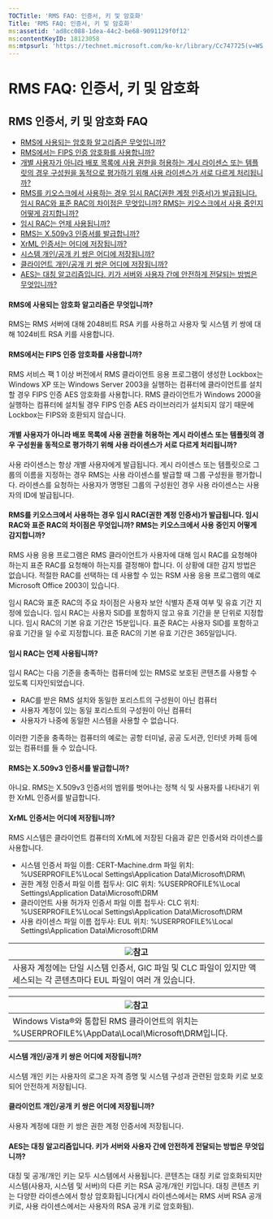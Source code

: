 ```yaml
---
TOCTitle: 'RMS FAQ: 인증서, 키 및 암호화'
Title: 'RMS FAQ: 인증서, 키 및 암호화'
ms:assetid: 'ad8cc088-1dea-44c2-be68-9091129f0f12'
ms:contentKeyID: 18123058
ms:mtpsurl: 'https://technet.microsoft.com/ko-kr/library/Cc747725(v=WS.10)'
---
```


RMS FAQ: 인증서, 키 및 암호화
=============================

RMS 인증서, 키 및 암호화 FAQ
----------------------------

-   [RMS에 사용되는 암호화 알고리즘은 무엇입니까?](#bkmk_10)
-   [RMS에서는 FIPS 인증 암호화를 사용합니까?](#bkmk_11)
-   [개별 사용자가 아니라 배포 목록에 사용 권한을 허용하는 게시 라이센스 또는 템플릿의 경우 구성원을 동적으로 평가하기 위해 사용 라이센스가 서로 다르게 처리됩니까?](#bkmk_12)
-   [RMS를 키오스크에서 사용하는 경우 임시 RAC(권한 계정 인증서)가 발급됩니다. 임시 RAC와 표준 RAC의 차이점은 무엇입니까? RMS는 키오스크에서 사용 중인지 어떻게 감지합니까?](#bkmk_13)
-   [임시 RAC는 언제 사용됩니까?](#bkmk_14)
-   [RMS는 X.509v3 인증서를 발급합니까?](#bkmk_15)
-   [XrML 인증서는 어디에 저장됩니까?](#bkmk_16)
-   [시스템 개인/공개 키 쌍은 어디에 저장됩니까?](#bkmk_17)
-   [클라이언트 개인/공개 키 쌍은 어디에 저장됩니까?](#bkmk_18)
-   [AES는 대칭 알고리즘입니다. 키가 서버와 사용자 간에 안전하게 전달되는 방법은 무엇입니까?](#bkmk_19)

<span id="BKMK_10"></span>
#### RMS에 사용되는 암호화 알고리즘은 무엇입니까?

RMS는 RMS 서버에 대해 2048비트 RSA 키를 사용하고 사용자 및 시스템 키 쌍에 대해 1024비트 RSA 키를 사용합니다.

<span id="BKMK_11"></span>
#### RMS에서는 FIPS 인증 암호화를 사용합니까?

RMS 서비스 팩 1 이상 버전에서 RMS 클라이언트 응용 프로그램이 생성한 Lockbox는 Windows XP 또는 Windows Server 2003을 실행하는 컴퓨터에 클라이언트를 설치할 경우 FIPS 인증 AES 암호화를 사용합니다. RMS 클라이언트가 Windows 2000을 실행하는 컴퓨터에 설치될 경우 FIPS 인증 AES 라이브러리가 설치되지 않기 때문에 Lockbox는 FIPS와 호환되지 않습니다.

<span id="BKMK_12"></span>
#### 개별 사용자가 아니라 배포 목록에 사용 권한을 허용하는 게시 라이센스 또는 템플릿의 경우 구성원을 동적으로 평가하기 위해 사용 라이센스가 서로 다르게 처리됩니까?

사용 라이센스는 항상 개별 사용자에게 발급됩니다. 게시 라이센스 또는 템플릿으로 그룹의 이름을 지정하는 경우 RMS는 사용 라이센스를 발급할 때 그룹 구성원을 평가합니다. 라이센스를 요청하는 사용자가 명명된 그룹의 구성원인 경우 사용 라이센스는 사용자의 ID에 발급됩니다.

<span id="BKMK_13"></span>
#### RMS를 키오스크에서 사용하는 경우 임시 RAC(권한 계정 인증서)가 발급됩니다. 임시 RAC와 표준 RAC의 차이점은 무엇입니까? RMS는 키오스크에서 사용 중인지 어떻게 감지합니까?

RMS 사용 응용 프로그램은 RMS 클라이언트가 사용자에 대해 임시 RAC를 요청해야 하는지 표준 RAC를 요청해야 하는지를 결정해야 합니다. 이 상황에 대한 감지 방법은 없습니다. 적절한 RAC를 선택하는 데 사용할 수 있는 RSM 사용 응용 프로그램의 예로 Microsoft Office 2003이 있습니다.

임시 RAC와 표준 RAC의 주요 차이점은 사용자 보안 식별자 존재 여부 및 유효 기간 지정에 있습니다. 임시 RAC는 사용자 SID를 포함하지 않고 유효 기간을 분 단위로 지정합니다. 임시 RAC의 기본 유효 기간은 15분입니다. 표준 RAC는 사용자 SID를 포함하고 유효 기간을 일 수로 지정합니다. 표준 RAC의 기본 유효 기간은 365일입니다.

<span id="BKMK_14"></span>
#### 임시 RAC는 언제 사용됩니까?

임시 RAC는 다음 기준을 충족하는 컴퓨터에 있는 RMS로 보호된 콘텐츠를 사용할 수 있도록 디자인되었습니다.

-   RAC를 받은 RMS 설치와 동일한 포리스트의 구성원이 아닌 컴퓨터
-   사용자 계정이 있는 동일 포리스트의 구성원이 아닌 컴퓨터
-   사용자가 나중에 동일한 시스템을 사용할 수 없습니다.

이러한 기준을 충족하는 컴퓨터의 예로는 공항 터미널, 공공 도서관, 인터넷 카페 등에 있는 컴퓨터를 들 수 있습니다.

<span id="BKMK_15"></span>
#### RMS는 X.509v3 인증서를 발급합니까?

아니요. RMS는 X.509v3 인증서의 범위를 벗어나는 정책 식 및 사용자를 나타내기 위한 XrML 인증서를 발급합니다.

<span id="BKMK_16"></span>
#### XrML 인증서는 어디에 저장됩니까?

RMS 시스템은 클라이언트 컴퓨터의 XrML에 저장된 다음과 같은 인증서와 라이센스를 사용합니다.

-   시스템 인증서
    파일 이름: CERT-Machine.drm 파일
    위치: %USERPROFILE%\\Local Settings\\Application Data\\Microsoft\\DRM\\
-   권한 계정 인증서
    파일 이름 접두사: GIC
    위치: %USERPROFILE%\\Local Settings\\Application Data\\Microsoft\\DRM
-   클라이언트 사용 허가자 인증서
    파일 이름 접두사: CLC
    위치: %USERPROFILE%\\Local Settings\\Application Data\\Microsoft\\DRM
-   사용 라이센스
    파일 이름 접두사: EUL
    위치: %USERPROFILE%\\Local Settings\\Application Data\\Microsoft\\DRM

| ![](images/Cc747725.note(WS.10).gif)참고                                                   |
|-------------------------------------------------------------------------------------------------------------------------|
| 사용자 계정에는 단일 시스템 인증서, GIC 파일 및 CLC 파일이 있지만 액세스되는 각 콘텐츠마다 EUL 파일이 여러 개 있습니다. |

| ![](images/Cc747725.note(WS.10).gif)참고                                |
|------------------------------------------------------------------------------------------------------|
| Windows Vista®와 통합된 RMS 클라이언트의 위치는 %USERPROFILE%\\AppData\\Local\\Microsoft\\DRM입니다. |

<span id="BKMK_17"></span>
#### 시스템 개인/공개 키 쌍은 어디에 저장됩니까?

시스템 개인 키는 사용자의 로그온 자격 증명 및 시스템 구성과 관련된 암호화 키로 보호되어 안전하게 저장됩니다.

<span id="BKMK_18"></span>
#### 클라이언트 개인/공개 키 쌍은 어디에 저장됩니까?

사용자 계정에 대한 키 쌍은 권한 계정 인증서에 저장됩니다.

<span id="BKMK_19"></span>
#### AES는 대칭 알고리즘입니다. 키가 서버와 사용자 간에 안전하게 전달되는 방법은 무엇입니까?

대칭 및 공개/개인 키는 모두 시스템에서 사용됩니다. 콘텐츠는 대칭 키로 암호화되지만 시스템(사용자, 시스템 및 서버)의 다른 키는 RSA 공개/개인 키입니다. 대칭 콘텐츠 키는 다양한 라이센스에서 항상 암호화됩니다(게시 라이센스에서는 RMS 서버 RSA 공개 키로, 사용 라이센스에서는 사용자의 RSA 공개 키로 암호화됨).
